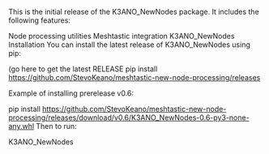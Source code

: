 This is the initial release of the K3ANO_NewNodes package. It includes the following features:

Node processing utilities
Meshtastic integration
K3ANO_NewNodes
Installation
You can install the latest release of K3ANO_NewNodes using pip:

(go here to get the latest RELEASE pip install https://github.com/StevoKeano/meshtastic-new-node-processing/releases

Example of installing prerelease v0.6:

pip install https://github.com/StevoKeano/meshtastic-new-node-processing/releases/download/v0.6/K3ANO_NewNodes-0.6-py3-none-any.whl
Then to run:

K3ANO_NewNodes
